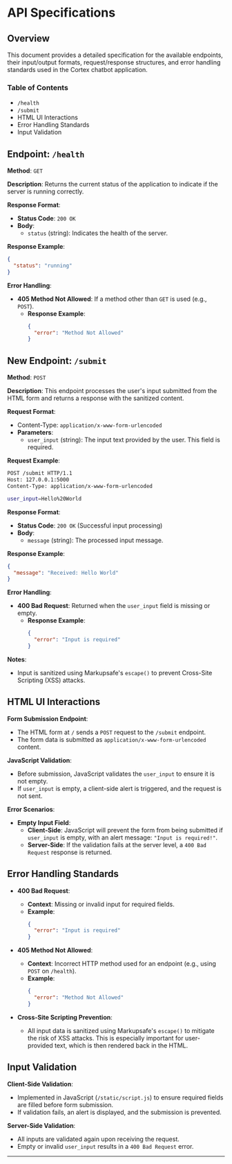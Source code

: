 # API Specifications

## Overview

This document provides a detailed specification for the available endpoints, their input/output formats, request/response structures, and error handling standards used in the Cortex chatbot application.

### Table of Contents
- `/health`
- `/submit`
- HTML UI Interactions
- Error Handling Standards
- Input Validation

## Endpoint: `/health`

**Method**: `GET`

**Description**: Returns the current status of the application to indicate if the server is running correctly.

**Response Format**:
- **Status Code**: `200 OK`
- **Body**:
  - `status` (string): Indicates the health of the server.

**Response Example**:
```json
{
  "status": "running"
}
```

**Error Handling**:
- **405 Method Not Allowed**: If a method other than `GET` is used (e.g., `POST`).
  - **Response Example**:
    ```json
    {
      "error": "Method Not Allowed"
    }
    ```

## New Endpoint: `/submit`

**Method**: `POST`

**Description**: This endpoint processes the user's input submitted from the HTML form and returns a response with the sanitized content.

**Request Format**:
- Content-Type: `application/x-www-form-urlencoded`
- **Parameters**:
  - `user_input` (string): The input text provided by the user. This field is required.

**Request Example**:
```sh
POST /submit HTTP/1.1
Host: 127.0.0.1:5000
Content-Type: application/x-www-form-urlencoded

user_input=Hello%20World
```

**Response Format**:
- **Status Code**: `200 OK` (Successful input processing)
- **Body**:
  - `message` (string): The processed input message.

**Response Example**:
```json
{
  "message": "Received: Hello World"
}
```

**Error Handling**:
- **400 Bad Request**: Returned when the `user_input` field is missing or empty.
  - **Response Example**:
    ```json
    {
      "error": "Input is required"
    }
    ```

**Notes**:
- Input is sanitized using Markupsafe's `escape()` to prevent Cross-Site Scripting (XSS) attacks.

## HTML UI Interactions

**Form Submission Endpoint**:
- The HTML form at `/` sends a `POST` request to the `/submit` endpoint.
- The form data is submitted as `application/x-www-form-urlencoded` content.

**JavaScript Validation**:
- Before submission, JavaScript validates the `user_input` to ensure it is not empty.
- If `user_input` is empty, a client-side alert is triggered, and the request is not sent.

**Error Scenarios**:
- **Empty Input Field**:
  - **Client-Side**: JavaScript will prevent the form from being submitted if `user_input` is empty, with an alert message: `"Input is required!"`.
  - **Server-Side**: If the validation fails at the server level, a `400 Bad Request` response is returned.

## Error Handling Standards

- **400 Bad Request**:
  - **Context**: Missing or invalid input for required fields.
  - **Example**:
    ```json
    {
      "error": "Input is required"
    }
    ```

- **405 Method Not Allowed**:
  - **Context**: Incorrect HTTP method used for an endpoint (e.g., using `POST` on `/health`).
  - **Example**:
    ```json
    {
      "error": "Method Not Allowed"
    }
    ```

- **Cross-Site Scripting Prevention**:
  - All input data is sanitized using Markupsafe's `escape()` to mitigate the risk of XSS attacks. This is especially important for user-provided text, which is then rendered back in the HTML.

## Input Validation

**Client-Side Validation**:
- Implemented in JavaScript (`/static/script.js`) to ensure required fields are filled before form submission.
- If validation fails, an alert is displayed, and the submission is prevented.

**Server-Side Validation**:
- All inputs are validated again upon receiving the request.
- Empty or invalid `user_input` results in a `400 Bad Request` error.

---